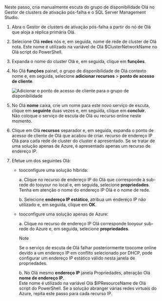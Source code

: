 Neste passo, cria manualmente escuta do grupo de disponibilidade Olá no Gestor de clusters de ativação pós-falha e o SQL Server Management Studio.

1. Abra o Gestor de clusters de ativação pós-falha a partir do nó de Olá que aloja a réplica primária Olá.

2. Selecione Olá **redes** nós e, em seguida, nome de rede de cluster de Olá nota. Este nome é utilizado na variável de Olá $ClusterNetworkName no Olá script do PowerShell.

3. Expanda o nome do cluster Olá e, em seguida, clique em **funções**.

4. No Olá **funções** painel, o grupo de disponibilidade de Olá contexto nome e, em seguida, selecione **adicionar recursos** > **ponto de acesso de cliente**.
   
    ![Adicionar o ponto de acesso de cliente para o grupo de disponibilidade](./media/virtual-machines-sql-server-configure-alwayson-availability-group-listener/IC678769.gif)

5. No Olá **nome** caixa, crie um nome para este novo serviço de escuta, clique em **seguinte** duas vezes e, em seguida, clique em **concluir**.  
    Não coloque o serviço de escuta de Olá ou recurso online neste momento.

6. Clique em Olá **recursos** separador e, em seguida, expanda o ponto de acesso de cliente de Olá que acabou de criar. 
    recurso de endereço IP Olá para cada rede de cluster do cluster é apresentado. Se se tratar de uma solução apenas de Azure, é apresentado apenas um recurso de endereço IP.

7. Efetue um dos seguintes Olá:
   
   * tooconfigure uma solução híbrida:
     
        a. Clique no recurso de endereço IP do Olá que corresponde à sub-rede do tooyour no local e, em seguida, selecione **propriedades**. Tenha em atenção o nome do endereço IP Olá e o nome de rede.
   
        b. Selecione **endereço IP estático**, atribua um endereço IP não utilizado e, em seguida, clique em **OK**.
 
   * tooconfigure uma solução apenas de Azure:

        a. Clique no recurso de endereço IP Olá corresponde tooyour sub-rede do Azure e, em seguida, selecione **propriedades**.
       
       > [!NOTE]
       > Se o serviço de escuta de Olá falhar posteriormente toocome online devido a um endereço IP em conflito selecionado por DHCP, pode configurar um endereço IP estático válido nesta janela de propriedades.
       > 
       > 

       b. No Olá mesmo **endereço IP** janela Propriedades, alteração Olá **nome de endereço IP**.  
        Este nome é utilizado na variável Olá $IPResourceName de Olá script do PowerShell. Se a solução abranger várias redes virtuais do Azure, repita este passo para cada recurso IP.


